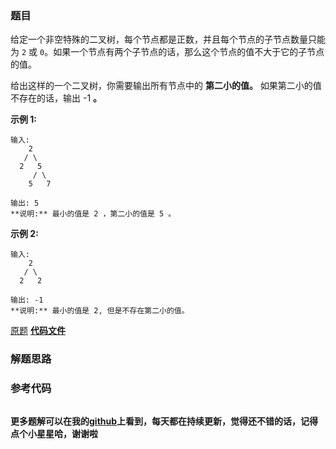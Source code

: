 ### 题目
给定一个非空特殊的二叉树，每个节点都是正数，并且每个节点的子节点数量只能为 `2` 或
`0`。如果一个节点有两个子节点的话，那么这个节点的值不大于它的子节点的值。

给出这样的一个二叉树，你需要输出所有节点中的 **第二小的值。** 如果第二小的值不存在的话，输出 -1 **。**

**示例 1:**

    
    
    输入: 
        2
       / \
      2   5
         / \
        5   7
    
    输出: 5
    **说明:** 最小的值是 2 ，第二小的值是 5 。
    

**示例 2:**

    
    
    输入: 
        2
       / \
      2   2
    
    输出: -1
    **说明:** 最小的值是 2, 但是不存在第二小的值。
    

[原题](https://leetcode-cn.com/problems/second-minimum-node-in-a-binary-tree/)    **[代码文件]()**


### 解题思路




### 参考代码

```go


```




**更多题解可以在我的[github](https://github.com/LZH139/leetcode_Go)上看到，每天都在持续更新，觉得还不错的话，记得点个小星星哈，谢谢啦**
